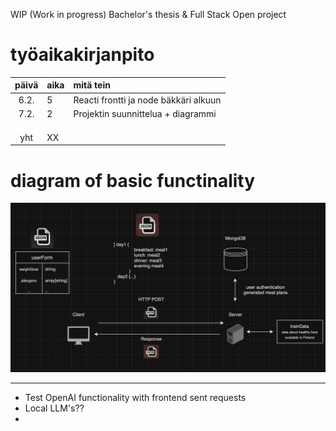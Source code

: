 WIP (Work in progress)
Bachelor's thesis & Full Stack Open project


# työaikakirjanpito

| päivä | aika | mitä tein  |
| :----:|:-----| :-----|
| 6.2.  | 5    | Reacti frontti ja node bäkkäri alkuun |
| 7.2.  | 2    | Projektin suunnittelua + diagrammi |  
|  |  |  |
|  |  |  |
|  |  |  |
| yht   | XX   |            | 

# diagram of basic functinality
![diagramPicture](https://github.com/TeemuHarinen/RuokaAI/blob/daaf531b879c55fabddb4f0f37da0b264a8b4f2d/assets/SCR-20240207-qcfp.png)

---------------------------------------
- Test OpenAI functionality with frontend sent requests
- Local LLM's??
- 
